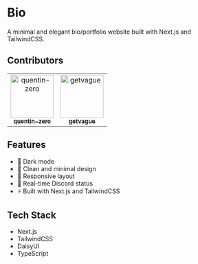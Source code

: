 # Bio

A minimal and elegant bio/portfolio website built with Next.js and TailwindCSS.

## Contributors

<table>
    <tr>
        <td align="center">
            <a href="https://github.com/quentin-zero">
                <img src="https://avatars.githubusercontent.com/u/192916634?v=4" width="100px;" alt="quentin-zero"/>
                <br />
                <sub><b>quentin-zero</b></sub>
            </a>
        </td>
        <td align="center">
            <a href="https://github.com/getvague">
                <img src="https://avatars.githubusercontent.com/u/193249175?v=4" width="100px;" alt="getvague"/>
                <br />
                <sub><b>getvague</b></sub>
            </a>
        </td>
    </tr>
</table>

## Features

- 🌙 Dark mode
- 🎨 Clean and minimal design
- 📱 Responsive layout
- 🔄 Real-time Discord status
- ⚡ Built with Next.js and TailwindCSS

## Tech Stack

- Next.js 
- TailwindCSS
- DaisyUI
- TypeScript